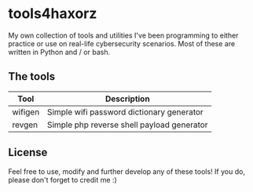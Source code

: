 # tools4haxorz
My own collection of tools and utilities I've been programming to either practice or use on real-life cybersecurity scenarios. Most of these are written in Python and / or bash.

## The tools

| Tool | Description |
| --- | --- |
| wifigen | Simple wifi password dictionary generator |
| revgen | Simple php reverse shell payload generator |

## License

Feel free to use, modify and further develop any of these tools! If you do, please don't forget to credit me :)
